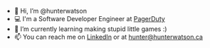 - 👋 Hi, I’m @hunterwatson
- 💻 I'm a Software Developer Engineer at [PagerDuty](https://www.pagerduty.com/)
- 🌱 I’m currently learning making stupid little games :)
- 📫 You can reach me on [LinkedIn](https://www.linkedin.com/in/hunter-s-watson/) or at hunter@hunterwatson.ca
